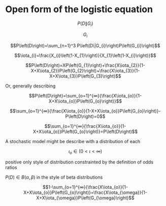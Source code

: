 # Open form of the logistic equation

$$P\left(D\|G_{i}\right)$$ 

$$G_{i}$$

$$P\left(D\right)=\sum_{n=1}^3 P\left(D\|G_{i}\right)P\left(G_{i}\right)$$

$$\iota_{i}=\frac{X_{i}\left(1-X_{1}\right)}{X_{1}\left(1-X_{i}\right)}$$

$$P\left(D\right)=XP\left(G_{1}\right)+\frac{X\iota_{2}}{1-X+X\iota_{2}}P\left(G_{2}\right)+\frac{X\iota_{3}}{1-X+X\iota_{3}}P\left(G_{3}\right)$$

Or, generally describing

$$P\left(D\right)=\sum_{o=1}^{∞}{\frac{X\iota_{o}}{1-X+X\iota_{o}}P\left(G_{o}\right)}$$

$$\sum_{o=1}^{∞}{\frac{X\iota_{o}}{1-X+X\iota_{o}}P\left(G_{o}\right)}-P\left(D\right)=0$$

$$\sum_{o=1}^{∞}{\frac{X\iota_{o}}{1-X+X\iota_{o}}P\left(G_{o}\right)}=P\left(D\right)$$

A stochastic model might be describe with a distribution of each 

$$\iota_{o} \in \left(0\lt \iota\lt ∞ \right)$$

positive only style of distribution constrainted by the definition of odds ratios

$P\left(D\right)\in B\left(\alpha,\beta\right)$ in the style of beta distributions

$$1-\sum_{o=1}^{∞}{\frac{X\iota_{o}}{1-X+X\iota_{o}}P\left(G_{o}\right)}=\frac{X\iota_{\omega}}{1-X+X\iota_{\omega}}P\left(G_{\omega}\right)$$